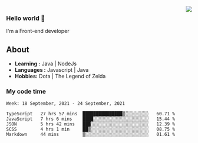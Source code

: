 <img align='right' src="https://github-readme-stats.vercel.app/api?username=jumodada&show_icons=true&theme=vue">

### Hello world 👋

I'm a Front-end developer 
    
## About
-  **Learning :** Java | NodeJs
-  **Languages :** Javascript | Java
-  **Hobbies:** Dota | The Legend of Zelda

### My code time

<!--START_SECTION:waka-->
```text
Week: 18 September, 2021 - 24 September, 2021

TypeScript   27 hrs 57 mins  ███████████████▒░░░░░░░░░   60.71 % 
JavaScript   7 hrs 6 mins    ████░░░░░░░░░░░░░░░░░░░░░   15.44 % 
JSON         5 hrs 42 mins   ███░░░░░░░░░░░░░░░░░░░░░░   12.39 % 
SCSS         4 hrs 1 min     ██▒░░░░░░░░░░░░░░░░░░░░░░   08.75 % 
Markdown     44 mins         ▒░░░░░░░░░░░░░░░░░░░░░░░░   01.61 % 
```
<!--END_SECTION:waka-->
